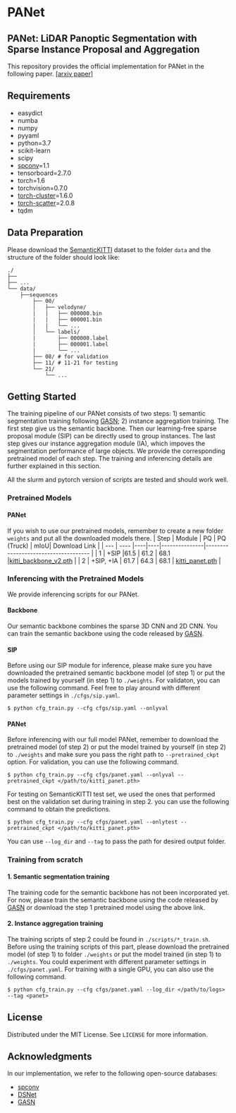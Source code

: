# PANet
## PANet: LiDAR Panoptic Segmentation with Sparse Instance Proposal and Aggregation

This repository provides the official implementation for PANet in the following paper. [[arxiv paper]](https://arxiv.org/abs/2306.15348)

## Requirements
- easydict
- numba
- numpy
- pyyaml
- python=3.7
- scikit-learn
- scipy
- [spconv](https://github.com/traveller59/spconv)=1.1
- tensorboard=2.7.0
- torch=1.6
- torchvision=0.7.0
- [torch-cluster](https://github.com/rusty1s/pytorch_cluster)=1.6.0
- [torch-scatter](https://github.com/rusty1s/pytorch_scatter)=2.0.8
- tqdm

## Data Preparation
Please download the [SemanticKITTI](http://www.semantic-kitti.org/dataset.html#overview) dataset to the folder `data` and the structure of the folder should look like:

```
./
├── 
├── ...
└── data/
    ├──sequences
        ├── 00/           
        │   ├── velodyne/	
        |   |	├── 000000.bin
        |   |	├── 000001.bin
        |   |	└── ...
        │   └── labels/ 
        |       ├── 000000.label
        |       ├── 000001.label
        |       └── ...
        ├── 08/ # for validation
        ├── 11/ # 11-21 for testing
        └── 21/
	        └── ...
```

## Getting Started
The training pipeline of our PANet consists of two steps: 1) semantic segmentation training following [GASN](https://github.com/ItIsFriday/PcdSeg); 2) instance aggregation training. The first step give us the semantic backbone. Then our learning-free sparse proposal module (SIP) can be directly used to group instances. The last step gives our instance aggregation module (IA), which impoves the segmentation performance of large objects. We provide the corresponding pretrained model of each step. The training and inferencing details are further explained in this section. 

All the slurm and pytorch version of scripts are tested and should work well. 

### Pretrained Models

#### PANet	
If you wish to use our pretrained models, remember to create a new folder `weights` and put all the downloaded models there.
| Step | Module | PQ | PQ (Truck) | mIoU| Download Link                                      |
| --- | ---- |----|----|---------------|------------------------------------- |
| 1 | +SIP |61.5 | 61.2 | 68.1 |[kitti_backbone_v2.pth](https://drive.google.com/file/d/10Aqexb-9LC5oFChFYEvwlFOqHew-oDWY/view?usp=sharing) |
| 2 | +SIP, +IA | 61.7 | 64.3 | 68.1 | [kitti_panet.pth](https://drive.google.com/file/d/1gaKbyx6PHVFJYUUxvF04sZBPqSwDrY3d/view?usp=sharing) |

### Inferencing with the Pretrained Models
We provide inferencing scripts for our PANet.

#### Backbone
Our semantic backbone combines the sparse 3D CNN and 2D CNN. You can train the semantic backbone using the code released by [GASN](https://github.com/ItIsFriday/PcdSeg).


#### SIP
Before using our SIP module for inference, please make sure you have downloaded the pretrained semantic backbone model (of step 1) or put the models trained by yourself (in step 1) to `./weights`. For validaton, you can use the following command. Feel free to play around with different parameter settings in `./cfgs/sip.yaml`.
```
$ python cfg_train.py --cfg cfgs/sip.yaml --onlyval
```

#### PANet
Before inferencing with our full model PANet, remember to download the pretrained model (of step 2) or put the model trained by yourself (in step 2) to `./weights` and make sure you pass the right path to `--pretrained_ckpt` option. For validation, you can use the following command.
```
$ python cfg_train.py --cfg cfgs/panet.yaml --onlyval --pretrained_ckpt </path/to/kitti_panet.pth>
```
For testing on SemanticKITTI test set, we used the ones that performed best on the validation set during training in step 2. you can use the following command to obtain the predictions.
```
$ python cfg_train.py --cfg cfgs/panet.yaml --onlytest --pretrained_ckpt </path/to/kitti_panet.pth>
```
You can use `--log_dir` and `--tag` to pass the path for desired output folder.

### Training from scratch
#### 1. Semantic segmentation training
The training code for the semantic backbone has not been incorporated yet. For now, please train the semantic backbone using the code released by [GASN](https://github.com/ItIsFriday/PcdSeg) or download the step 1 pretrained model using the above link.
#### 2. Instance aggregation training
The training scripts of step 2 could be found in `./scripts/*_train.sh`. Before using the training scripts of this part, please download the pretrained model (of step 1) to folder `./weights` or put the model trained (in step 1) to `./weights`. You could experiment with different parameter settings in `./cfgs/panet.yaml`. For training with a single GPU, you can also use the following command.
```
$ python cfg_train.py --cfg cfgs/panet.yaml --log_dir </path/to/logs> --tag <panet>
```

## License

Distributed under the MIT License. See `LICENSE` for more information.

<!-- ## Citation

If you find our work useful in your research, please consider citing the following paper:

```

``` -->

## Acknowledgments
In our implementation, we refer to the following open-source databases:
- [spconv](https://github.com/traveller59/spconv)
- [DSNet](https://github.com/hongfz16/DS-Net)
- [GASN](https://github.com/ItIsFriday/PcdSeg)
